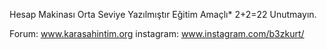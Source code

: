 Hesap Makinası Orta Seviye Yazılmıştır Eğitim Amaçlı*
2+2=22 Unutmayın.

Forum: www.karasahintim.org
instagram: www.instagram.com/b3zkurt/
